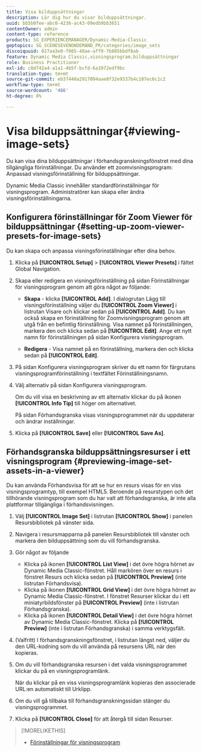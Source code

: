 ```yaml
---
title: Visa bilduppsättningar
description: Lär dig hur du visar bilduppsättningar.
uuid: bb5b0fee-abc0-4236-ac43-09edb9bb3651
contentOwner: admin
content-type: reference
products: SG_EXPERIENCEMANAGER/Dynamic-Media-Classic
geptopics: SG_SCENESEVENONDEMAND_PK/categories/image_sets
discoiquuid: 027aa3e0-f085-48ae-aff9-7b805bbdf8ab
feature: Dynamic Media Classic,visningsprogram,bilduppsättningar
role: Business Practitioner
exl-id: c8d742a4-a1a1-4b5f-bcfd-6a1972edf9bc
translation-type: tm+mt
source-git-commit: eb37440a2917094aae8f32e9337b4c187ec6c1c2
workflow-type: tm+mt
source-wordcount: '466'
ht-degree: 0%

---
```


# Visa bilduppsättningar{#viewing-image-sets}

Du kan visa dina bilduppsättningar i förhandsgranskningsfönstret med dina tillgängliga förinställningar. Du använder ett zoomvisningsprogram: Anpassad visningsförinställning för bilduppsättningar.

Dynamic Media Classic innehåller standardförinställningar för visningsprogram. Administratörer kan skapa eller ändra visningsförinställningarna.

## Konfigurera förinställningar för Zoom Viewer för bilduppsättningar {#setting-up-zoom-viewer-presets-for-image-sets}

Du kan skapa och anpassa visningsförinställningar efter dina behov.

1. Klicka på **[!UICONTROL Setup]** > **[!UICONTROL Viewer Presets]** i fältet Global Navigation.
1. Skapa eller redigera en visningsförinställning på sidan Förinställningar för visningsprogram genom att göra något av följande:

   * **Skapa**  - klicka  **[!UICONTROL Add]**. I dialogrutan Lägg till visningsförinställning väljer du **[!UICONTROL Zoom Viewer]** i listrutan Visare och klickar sedan på **[!UICONTROL Add]**. Du kan också skapa en förinställning för Zoomvisningsprogram genom att utgå från en befintlig förinställning. Visa namnet på förinställningen, markera den och klicka sedan på **[!UICONTROL Edit]**. Ange ett nytt namn för förinställningen på sidan Konfigurera visningsprogram.

   * **Redigera** - Visa namnet på en förinställning, markera den och klicka sedan på  **[!UICONTROL Edit]**.

1. På sidan Konfigurera visningsprogram skriver du ett namn för färgrutans visningsprogramförinställning i textfältet Förinställningsnamn.
1. Välj alternativ på sidan Konfigurera visningsprogram.

   Om du vill visa en beskrivning av ett alternativ klickar du på ikonen **[!UICONTROL Info Tip]** till höger om alternativet.

   På sidan Förhandsgranska visas visningsprogrammet när du uppdaterar och ändrar inställningar.

1. Klicka på **[!UICONTROL Save]** eller **[!UICONTROL Save As]**.

## Förhandsgranska bilduppsättningsresurser i ett visningsprogram {#previewing-image-set-assets-in-a-viewer}

Du kan använda Förhandsvisa för att se hur en resurs visas för en viss visningsprogramtyp, till exempel HTML5. Beroende på resurstypen och det tillhörande visningsprogram som du har valt att förhandsgranska, är inte alla plattformar tillgängliga i förhandsvisningen.

1. Välj **[!UICONTROL Image Set]** i listrutan **[!UICONTROL Show]** i panelen Resursbibliotek på vänster sida.
1. Navigera i resursmapparna på panelen Resursbibliotek till vänster och markera den bilduppsättning som du vill förhandsgranska.
1. Gör något av följande

   * Klicka på ikonen **[!UICONTROL List View]** i det övre högra hörnet av Dynamic Media Classic-fönstret. Håll markören över en resurs i fönstret Resurs och klicka sedan på **[!UICONTROL Preview]** (inte listrutan Förhandsvisa).
   * Klicka på ikonen **[!UICONTROL Grid View]** i det övre högra hörnet av Dynamic Media Classic-fönstret. I fönstret Resurser klickar du i ett miniatyrbildsfönster på **[!UICONTROL Preview]** (inte i listrutan Förhandsgranska).
   * Klicka på ikonen **[!UICONTROL Detail View]** i det övre högra hörnet av Dynamic Media Classic-fönstret. Klicka på **[!UICONTROL Preview]** (inte i listrutan Förhandsgranska) i samma verktygsfält.

1. (Valfritt) I förhandsgranskningsfönstret, i listrutan längst ned, väljer du den URL-kodning som du vill använda på resursens URL när den kopieras.
1. Om du vill förhandsgranska resursen i det valda visningsprogrammet klickar du på en visningsprogramlänk.

   När du klickar på en viss visningsprogramlänk kopieras den associerade URL:en automatiskt till Urklipp.

1. Om du vill gå tillbaka till förhandsgranskningssidan stänger du visningsprogrammet.
1. Klicka på **[!UICONTROL Close]** för att återgå till sidan Resurser.

>[!MORELIKETHIS]
>
>* [Förinställningar för visningsprogram](application-setup.md#viewer_presets)


